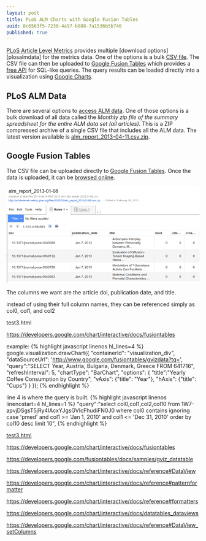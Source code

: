 ```yaml
--- 
layout: post
title: PLoS ALM Charts with Google Fusion Tables
uuid: 8c6563f5-7230-4a97-b888-7a1536b5b746
published: true
---
```


[PLoS Article Level Metrics][plosalm] provides multiple [download options][plosalmdata] for the metrics data. One of the options is a bulk [CSV file][bulkcsv]. The CSV file can then be uploaded to [Google Fusion Tables][gft] which provides a [free API][gftapi] for SQL-like queries. The query results can be loaded directly into a visualization using [Google Charts][gcharts].

[plosalm]: http://article-level-metrics.plos.org/
[gft]: http://www.google.com/drive/apps.html#fusiontables
[gftapi]: https://developers.google.com/fusiontables/
[gcharts]: https://developers.google.com/chart/ 

<!--more-->


PLoS ALM Data
---
There are several options to [access ALM data][almdata]. One of those options is a bulk download of all data called the *Monthly zip file of the summary spreadsheet for the entire ALM data set (all articles)*. This is a ZIP compressed archive of a single CSV file that includes all the ALM data. The latest version available is [alm_report_2013-04-11.csv.zip][bulkcsv]. 

[almdata]: http://article-level-metrics.plos.org/plos-alm-data/
[bulkcsv]: http://article-level-metrics.plos.org/files/2012/10/alm_report_2013-04-11.csv.zip



Google Fusion Tables
---
The CSV file can be uploaded directly to [Google Fusion Tables][gft]. Once the data is uploaded, it can be [browsed online][mytable].

<a href="https://www.google.com/fusiontables/data?docid=1AIg949Hskgwe1TQWE6p0rp3M1Z_L2cft8rB9y3s"><img src ="/file/2013-05-09-PLoS-ALM-Charts-Google-Fusion-Tables/mytable.png" class="mainimage bigimage"/></a>




[mytable]: https://www.google.com/fusiontables/data?docid=1AIg949Hskgwe1TQWE6p0rp3M1Z_L2cft8rB9y3s

The columns we want are the article doi, publication date, and title.

instead of using their full column names, they can be referenced simply as col0, col1, and col2 

test3.html

https://developers.google.com/chart/interactive/docs/fusiontables


example:
{% highlight javascript linenos hl_lines=4 %}
google.visualization.drawChart({
        "containerId": "visualization_div",
        "dataSourceUrl": 'http://www.google.com/fusiontables/gvizdata?tq=',
        "query":"SELECT Year, Austria, Bulgaria, Denmark, Greece FROM 641716",
        "refreshInterval": 5,
        "chartType": "BarChart",
        "options": {
          "title":"Yearly Coffee Consumption by Country",
          "vAxis": {"title": "Year"},
          "hAxis": {"title": "Cups"}
        }
      });
{% endhighlight %}


line 4 is where the query is built.
{% highlight javascript linenos linenostart=4 hl_lines=1 %}
        "query":"select col0,col1,col2,col10 from 1W7-apvjDSgsT5jRy4lAcxYJgsGVIcFhudiFN0J0 where col0 contains ignoring case 'pmed' and col1 >= 'Jan 1, 2010' and col1 <= 'Dec 31, 2010' order by col10 desc limit 10",
{% endhighlight %}



[test3.html][]



[test3.html]: /file/2013-05-09-PLoS-ALM-Charts-Google-Fusion-Tables/test3.html












https://developers.google.com/chart/interactive/docs/fusiontables



https://developers.google.com/fusiontables/docs/samples/gviz_datatable


https://developers.google.com/chart/interactive/docs/reference#DataView

https://developers.google.com/chart/interactive/docs/reference#patternformatter

https://developers.google.com/chart/interactive/docs/reference#formatters


https://developers.google.com/chart/interactive/docs/datatables_dataviews

https://developers.google.com/chart/interactive/docs/reference#DataView_setColumns



